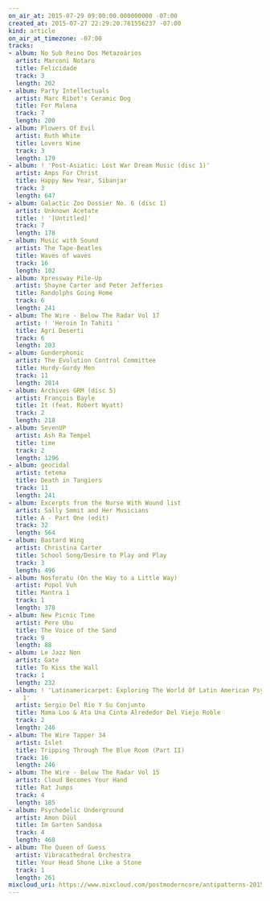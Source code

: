 ```yaml
---
on_air_at: 2015-07-29 09:00:00.000000000 -07:00
created_at: 2015-07-27 22:29:20.761556237 -07:00
kind: article
on_air_at_timezone: -07:00
tracks:
- album: No Sub Reino Dos Metazoários
  artist: Marconi Notaro
  title: Felicidade
  track: 3
  length: 202
- album: Party Intellectuals
  artist: Marc Ribot's Ceramic Dog
  title: For Malena
  track: 7
  length: 200
- album: Flowers Of Evil
  artist: Ruth White
  title: Lovers Wine
  track: 3
  length: 179
- album: ! 'Post-Asiatic: Lost War Dream Music (disc 1)'
  artist: Amps For Christ
  title: Happy New Year, Sibanjar
  track: 3
  length: 647
- album: Galactic Zoo Dossier No. 6 (disc 1)
  artist: Unknown Acetate
  title: ! '[Untitled]'
  track: 7
  length: 178
- album: Music with Sound
  artist: The Tape-Beatles
  title: Waves of waves
  track: 16
  length: 102
- album: Xpressway Pile-Up
  artist: Shayne Carter and Peter Jefferies
  title: Randolphs Going Home
  track: 6
  length: 241
- album: The Wire - Below The Radar Vol 17
  artist: ! 'Heroin In Tahiti '
  title: Agri Deserti
  track: 6
  length: 203
- album: Gunderphonic
  artist: The Evolution Control Committee
  title: Hurdy-Gurdy Men
  track: 11
  length: 2814
- album: Archives GRM (disc 5)
  artist: François Bayle
  title: It (feat. Robert Wyatt)
  track: 2
  length: 218
- album: SevenUP
  artist: Ash Ra Tempel
  title: time
  track: 2
  length: 1296
- album: geocidal
  artist: tetema
  title: Death in Tangiers
  track: 11
  length: 241
- album: Excerpts from the Nurse With Wound list
  artist: Sally Smmit and Her Musicians
  title: A - Part One (edit)
  track: 32
  length: 564
- album: Bastard Wing
  artist: Christina Carter
  title: School Song/Desire to Play and Play
  track: 3
  length: 496
- album: Nosferatu (On the Way to a Little Way)
  artist: Popol Vuh
  title: Mantra 1
  track: 1
  length: 378
- album: New Picnic Time
  artist: Pere Ubu
  title: The Voice of the Sand
  track: 9
  length: 88
- album: Le Jazz Non
  artist: Gate
  title: To Kiss the Wall
  track: 1
  length: 232
- album: ! 'Latinamericarpet: Exploring The World Of Latin American Psychedelia Vol.
    1'
  artist: Sergio Del Río Y Su Conjunto
  title: Mama Loo & Ata Una Cinta Alrededor Del Viejo Roble
  track: 2
  length: 246
- album: The Wire Tapper 34
  artist: Islet
  title: Tripping Through The Blue Room (Part II)
  track: 16
  length: 246
- album: The Wire - Below The Radar Vol 15
  artist: Cloud Becomes Your Hand
  title: Rat Jumps
  track: 4
  length: 185
- album: Psychedelic Underground
  artist: Amon Düül
  title: Im Garten Sandosa
  track: 4
  length: 468
- album: The Queen of Guess
  artist: Vibracathedral Orchestra
  title: Your Head Shone Like a Stone
  track: 1
  length: 261
mixcloud_uri: https://www.mixcloud.com/postmoderncore/antipatterns-2015-07-29/
---
```


